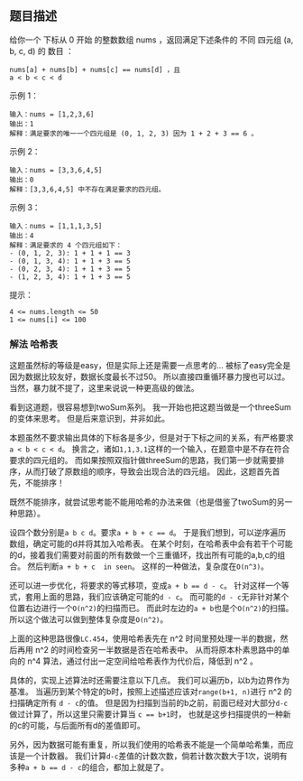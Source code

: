 ## 题目描述
给你一个 下标从 0 开始 的整数数组 nums ，返回满足下述条件的 不同 四元组 (a, b, c, d) 的 数目 ：
```
nums[a] + nums[b] + nums[c] == nums[d] ，且
a < b < c < d
```
示例 1：
```
输入：nums = [1,2,3,6]
输出：1
解释：满足要求的唯一一个四元组是 (0, 1, 2, 3) 因为 1 + 2 + 3 == 6 。
```
示例 2：
```
输入：nums = [3,3,6,4,5]
输出：0
解释：[3,3,6,4,5] 中不存在满足要求的四元组。
```
示例 3：
```
输入：nums = [1,1,1,3,5]
输出：4
解释：满足要求的 4 个四元组如下：
- (0, 1, 2, 3): 1 + 1 + 1 == 3
- (0, 1, 3, 4): 1 + 1 + 3 == 5
- (0, 2, 3, 4): 1 + 1 + 3 == 5
- (1, 2, 3, 4): 1 + 1 + 3 == 5
```

提示：
```
4 <= nums.length <= 50
1 <= nums[i] <= 100
```

### 解法 哈希表
这题虽然标的等级是easy，但是实际上还是需要一点思考的…
被标了easy完全是因为数据比较友好，数据长度最长不过50。
所以直接四重循环暴力搜也可以过。
当然，暴力就不提了，这里来说说一种更高级的做法。

看到这道题，很容易想到twoSum系列。
我一开始也把这题当做是一个threeSum的变体来思考。
但是后来意识到，并非如此。

本题虽然不要求输出具体的下标各是多少，但是对于下标之间的关系，有严格要求`a < b < c < d`。
换言之，诸如`1,1,3,1`这样的一个输入，在题意中是不存在符合要求的四元组的。
而如果按照双指针做threeSum的思路，我们第一步就需要排序，从而打破了原数组的顺序，导致会出现合法的四元组。
因此，这题首先首先，不能排序！

既然不能排序，就尝试思考能不能用哈希的办法来做（也是借鉴了twoSum的另一种思路）。

设四个数分别是`a b c d`。要求`a + b + c == d`。
于是我们想到，可以逆序遍历数组，确定可能的d并将其加入哈希表。
在某个时刻，在哈希表中会有若干个可能的d，接着我们需要对前面的所有数做一个三重循环，找出所有可能的a,b,c的组合。
然后判断`a + b + c  in seen`。
这样的一种做法，复杂度在`O(n^3)`。

还可以进一步优化，将要求的等式移项，变成`a + b == d - c`。
针对这样一个等式，套用上面的思路，我们应该确定可能的`d - c`。
而可能的`d - c`无非针对某个位置右边进行一个`O(n^2)`的扫描而已。
而此时左边的`a + b`也是个`O(n^2)`的扫描。
所以这个做法可以做到整体复杂度是`O(n^2)`。

上面的这种思路很像`LC.454`，使用哈希表先在 n^2 时间里预处理一半的数据，然后再用 n^2 的时间检查另一半数据是否在哈希表中。
从而将原本朴素思路中的单向的 n^4 算法，通过付出一定空间给哈希表作为代价后，降低到 n^2 。

具体的，实现上述算法时还需要注意以下几点。
我们可以遍历b，以b为边界作为基准。
当遍历到某个特定的b时，按照上述描述应该对`range(b+1, n)`进行 n^2 的扫描确定所有 `d - c`的值。
但是因为扫描到当前的b之前，前面已经对大部分`d-c`做过计算了，所以这里只需要计算当 `c == b+1`时，
也就是这步扫描提供的一种新的c的可能，与后面所有d的差值即可。

另外，因为数据可能有重复，所以我们使用的哈希表不能是一个简单哈希集，而应该是一个计数器。
我们计算`d-c`差值的计数次数，倘若计数次数大于1次，说明有多种`a + b == d - c`的组合，都加上就是了。